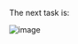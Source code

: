 The next task is:

![image](https://github.com/YourCH0ICE/CTF-Write-ups/assets/127401530/29669712-db25-4c2c-acb0-e20b746dbc18)

